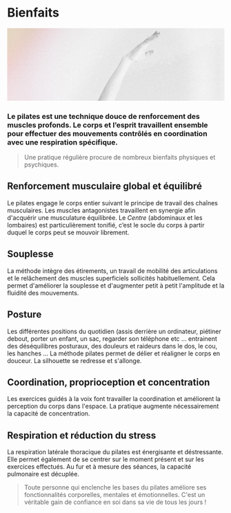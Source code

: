 # Bienfaits

![Minion](./test.jpg)

### Le pilates est une technique douce de renforcement des muscles profonds. Le corps et l’esprit travaillent ensemble pour effectuer des mouvements contrôlés en coordination avec une respiration spécifique.

> Une pratique régulière procure de nombreux bienfaits physiques et psychiques.

## Renforcement musculaire global et équilibré

Le pilates engage le corps entier suivant le principe de travail des chaînes musculaires. Les muscles antagonistes travaillent en synergie afin d'acquérir une musculature équilibrée. Le _Centre_ (abdominaux et les lombaires) est particulièrement tonifié, c’est le socle du corps à partir duquel le corps peut se mouvoir librement.

## Souplesse

La méthode intègre des étirements, un travail de mobilité des articulations et le relâchement des muscles superficiels sollicités habituellement. Cela permet d'améliorer la souplesse et d'augmenter petit à petit l'amplitude et la fluidité des mouvements.

## Posture

Les différentes positions du quotidien (assis derrière un ordinateur, piétiner debout, porter un enfant, un sac, regarder son téléphone etc … entrainent des déséquilibres posturaux, des douleurs et raideurs dans le dos, le cou, les hanches … La méthode pilates permet de délier et réaligner le corps en douceur. La silhouette se redresse et s'allonge.

## Coordination, proprioception et concentration

Les exercices guidés à la voix font travailler la coordination et améliorent la perception du corps dans l'espace. La pratique augmente nécessairement la capacité de concentration.

## Respiration et réduction du stress

La respiration latérale thoracique du pilates est énergisante et déstressante. Elle permet également de se centrer sur le moment présent et sur les exercices effectués. Au fur et à mesure des séances, la capacité pulmonaire est décuplée.

> Toute personne qui enclenche les bases du pilates améliore ses fonctionnalités corporelles, mentales et émotionnelles. C'est un véritable gain de confiance en soi dans sa vie de tous les jours !
